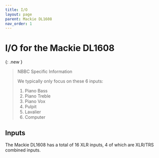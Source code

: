 ```yaml
---
title: I/O
layout: page
parent: Mackie DL1608
nav_order: 1
---
```


# I/O for the Mackie DL1608

{: .new }
> NBBC Specific Information
>
> We typically only focus on these 6 inputs:
> 1. Piano Bass
> 2. Piano Treble
> 3. Piano Vox
> 4. Pulpit
> 5. Lavalier
> 6. Computer

## Inputs
The Mackie DL1608 has a total of 16 XLR inputs, 4 of which are XLR/TRS combined inputs.
